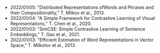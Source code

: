 - 2022/01/05: "Distributed Representations ofWords and Phrases and their Compositionality," T. Milkov et al., 2013.
- 2022/01/04: "A Simple Framework for Contrastive Learning of Visual Representations," T. Chen et al., 2020.
- 2022/01/03: "SimCSE: Simple Contrastive Learning of Sentence Embeddings," T. Gao et al., 2021.
- 2022/01/03: "Efficient Estimation of Word Representations in Vector Space," T. Milkolov et al., 2013.
